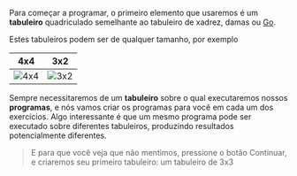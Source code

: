 Para começar a programar, o primeiro elemento que usaremos é um **tabuleiro** quadriculado semelhante ao tabuleiro de xadrez, damas ou [Go](http://es.wikipedia.org/wiki/Go).

Estes tabuleiros podem ser de qualquer tamanho, por exemplo

| 4x4 | 3x2 |
|:---:|:---:|
|![4x4](https://raw.githubusercontent.com/sagrado-corazon-alcal/mumuki-fundamentos-gobstones-guia-1-primeros-programas/master/4x4.png)|![3x2](https://raw.githubusercontent.com/sagrado-corazon-alcal/mumuki-fundamentos-gobstones-guia-1-primeros-programas/master/3x2.png)|

Sempre necessitaremos de um **tabuleiro** sobre o qual executaremos nossos **programas**, e nós vamos criar os programas para você em cada um dos exercícios. Algo interessante é que um mesmo programa pode ser executado sobre diferentes tabuleiros, produzindo resultados potencialmente diferentes.

> E para que você veja que não mentimos, pressione o botão Continuar, e criaremos seu primeiro tabuleiro: um tabuleiro de 3x3

